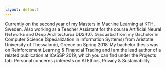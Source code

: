 ```yaml
---
layout: default
---
```


Currently on the second year of my Masters in Machine Learning at KTH, Sweden. Also working as a Teacher Assistant for the course Artificial Neural Networks and Deep Architectures DD2437. Graduated from my Bachelor in Computer Science (Specialization in Information Systems) from Aristotle University of Thessaloniki, Greece on Spring 2018. My bachelor thesis was on Reinforcement Learning & Financial Trading and I am the lead author of a related publication at ICASSP 2019, which you can find under the Projects tab. Personal concerns / interests on AI Ethics, Privacy & Sustainability.

